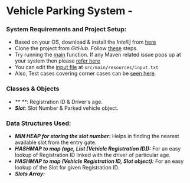 # Vehicle Parking System -



### System Requirements and Project Setup:
 - Based on your OS, download & install the *Intellij* from [here](https://www.jetbrains.com/idea/download/#section=windows)
 - Clone the project from *GitHub*. Follow [these](https://www.jetbrains.com/help/idea/manage-projects-hosted-on-github.html#share-on-GitHub) steps.
 - Try running the [main](https://github.com/UjjwalPandey/Vehicle_Parking_System/blob/master/Parking_System/src/main/java/parking/Main.java) function. If any Maven related issue pops up at your system then please [refer here](https://www.jetbrains.com/help/idea/convert-a-regular-project-into-a-maven-project.html#develop_with_maven) 
 - You can edit the [input file](https://github.com/UjjwalPandey/Vehicle_Parking_System/blob/master/Parking_System/src/main/resources/input.txt) at `src/main/resources/input.txt`
 - Also, Test cases covering corner cases can be [seen here](https://github.com/UjjwalPandey/Vehicle_Parking_System/blob/master/Parking_System/src/test/java/parking/controller/ParkingLotControllerTest.java). 

### Classes & Objects
 - _** **_: Registration ID & Driver's age.
 - **_Slot_**: Slot Number & Parked vehicle object.


### Data Structures Used:
 - ***MIN HEAP for storing the slot number:*** Helps in finding the nearest available slot from the entry gate.
 - ***HASHMAP to map (age, List [Vehicle Registration ID]):*** For an easy lookup of Registration ID linked with the driver of particular age. 
 - ***HASHMAP to map (Vehicle Registration ID, Slot object):*** For an easy lookup of the Slot for given Registration ID. 
 - ***Slots Array:*** 

